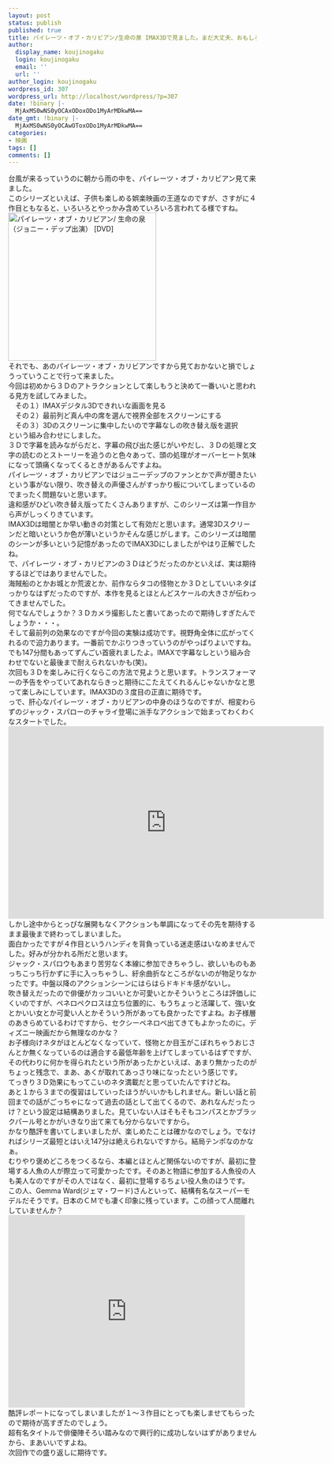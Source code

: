 ```yaml
---
layout: post
status: publish
published: true
title: パイレーツ・オブ・カリビアン/生命の泉 IMAX3Dで見ました。まだ大丈夫、おもしろいはずです。
author:
  display_name: koujinogaku
  login: koujinogaku
  email: ''
  url: ''
author_login: koujinogaku
wordpress_id: 307
wordpress_url: http://localhost/wordpress/?p=307
date: !binary |-
  MjAxMS0wNS0yOCAxODoxODo1MyArMDkwMA==
date_gmt: !binary |-
  MjAxMS0wNS0yOCAwOToxODo1MyArMDkwMA==
categories:
- 映画
tags: []
comments: []
---
```

<p>台風が来るっていうのに朝から雨の中を、パイレーツ・オブ・カリビアン見て来ました。<br />
このシリーズといえば、子供も楽しめる娯楽映画の王道なのですが、さすがに４作目ともなると、いろいろとやっかみ含めていろいろ言われてる様ですね。<br />
<a href="http://www.amazon.co.jp/gp/product/B003TU1YJO/ref=as_li_ss_tl?ie=UTF8&tag=koujinogakuse-22&linkCode=as2&camp=247&creative=7399&creativeASIN=B003TU1YJO"><img src="http://ec5.images-amazon.com/images/I/51PAVIpX1hL._SL500_AA300_.jpg" width="300" height="300" alt="パイレーツ・オブ・カリビアン/ 生命の泉（ジョニー・デップ出演） [DVD]"></a><img src="http://www.assoc-amazon.jp/e/ir?t=&l=as2&o=9&a=B003TU1YJO" width="1" height="1" border="0" alt="" style="border:none !important; margin:0px !important;" /><br />
それでも、あのパイレーツ・オブ・カリビアンですから見ておかないと損でしょうっていうことで行って来ました。<br />
今回は初めから３Ｄのアトラクションとして楽しもうと決めて一番いいと思われる見方を試してみました。<br />
　その１）IMAXデジタル3Dできれいな画面を見る<br />
　その２）最前列ど真ん中の席を選んで視界全部をスクリーンにする<br />
　その３）3Dのスクリーンに集中したいので字幕なしの吹き替え版を選択<br />
という組み合わせにしました。<br />
３Ｄで字幕を読みながらだと、字幕の飛び出た感じがいやだし、３Ｄの処理と文字の読むのとストーリーを追うのと色々あって、頭の処理がオーバーヒート気味になって頭痛くなってくるときがあるんですよね。<br />
パイレーツ・オブ・カリビアンではジョニーデップのファンとかで声が聞きたいという事がない限り、吹き替えの声優さんがすっかり板についてしまっているのでまったく問題ないと思います。<br />
違和感がひどい吹き替え版ってたくさんありますが、このシリーズは第一作目から声がしっくりきています。<br />
IMAX3Dは暗闇とか早い動きの対策として有効だと思います。通常3Dスクリーンだと暗いというか色が薄いというかそんな感じがします。このシリーズは暗闇のシーンが多いという記憶があったのでIMAX3Dにしましたがやはり正解でしたね。<br />
で、パイレーツ・オブ・カリビアンの３Ｄはどうだったのかといえば、実は期待するほどではありませんでした。<br />
海賊船のとかお城とか荒波とか、前作ならタコの怪物とか３Ｄとしていいネタばっかりなはずだったのですが、本作を見るとほとんどスケールの大きさが伝わってきませんでした。<br />
何でなんでしょうか？３Ｄカメラ撮影したと書いてあったので期待しすぎたんでしょうか・・・。<br />
そして最前列の効果なのですが今回の実験は成功です。視野角全体に広がってくれるので迫力あります。一番前でかぶりつきっていうのがやっぱりよいですね。でも147分間もあってずんごい首疲れましたよ。IMAXで字幕なしという組み合わせでないと最後まで耐えられないかも(笑)。<br />
次回も３Ｄを楽しみに行くならこの方法で見ようと思います。トランスフォーマーの予告をやっていてあれならきっと期待にこたえてくれるんじゃないかなと思って楽しみにしています。IMAX3Dの３度目の正直に期待です。<br />
っで、肝心なパイレーツ・オブ・カリビアンの中身のほうなのですが、相変わらずのジャック・スパローのチャライ登場に派手なアクションで始まってわくわくなスタートでした。<br />
<iframe width="640" height="390" src="http://www.youtube.com/embed/JEzpUZYD3q8?rel=0" frameborder="0" allowfullscreen></iframe><br />
しかし途中からとっぴな展開もなくアクションも単調になってその先を期待するまま最後まで終わってしまいました。<br />
面白かったですが４作目というハンディを背負っている迷走感はいなめませんでした。好みが分かれる所だと思います。<br />
ジャック・スパロウもあまり苦労なく本線に参加できちゃうし、欲しいものもあっちこっち行かずに手に入っちゃうし、紆余曲折なところがないのが物足りなかったです。中盤以降のアクションシーンにはらはらドキドキ感がないし。<br />
吹き替えだったので俳優がカッコいいとか可愛いとかそういうところは評価しにくいのですが、ペネロペクロスは立ち位置的に、もうちょっと活躍して、強い女とかいい女とか可愛い人とかそういう所があっても良かったですよね。お子様層のあきらめているわけですから、セクシーペネロペ出てきてもよかったのに。ディズニー映画だから無理なのかな？<br />
お子様向けネタがほとんどなくなっていて、怪物とか目玉がこぼれちゃうおじさんとか無くなっているのは適合する最低年齢を上げてしまっているはずですが、その代わりに何かを得られたという所があったかといえば、あまり無かったのがちょっと残念で、まあ、あくが取れてあっさり味になったという感じです。<br />
てっきり３Ｄ効果にもってこいのネタ満載だと思っていたんですけどね。<br />
あと１から３までの復習はしていったほうがいいかもしれません。新しい話と前回までの話がごっちゃになって過去の話として出てくるので、あれなんだったっけ？という設定は結構ありました。見ていない人はそもそもコンパスとかブラックパール号とかがいきなり出て来ても分からないですから。<br />
かなり酷評を書いてしまいましたが、楽しめたことは確かなのでしょう。でなければシリーズ最短とはいえ147分は絶えられないですから。結局テンポなのかなぁ。<br />
むりやり褒めどころをつくるなら、本編とほとんど関係ないのですが、最初に登場する人魚の人が際立って可愛かったです。そのあと物語に参加する人魚役の人も美人なのですがその人ではなく、最初に登場するちょい役人魚のほうです。<br />
この人、Gemma Ward(ジェマ・ワード)さんといって、結構有名なスーパーモデルだそうです。日本のＣＭでも凄く印象に残っています。この顔って人間離れしていませんか？<br />
<iframe width="480" height="390" src="http://www.youtube.com/embed/gkITh4lSTXA?rel=0" frameborder="0" allowfullscreen></iframe><br />
酷評レポートになってしまいましたが１～３作目にとっても楽しませてもらったので期待が高すぎたのでしょう。<br />
超有名タイトルで俳優陣そろい踏みなので興行的に成功しないはずがありませんから、まあいいですよね。<br />
次回作での盛り返しに期待です。</p>
